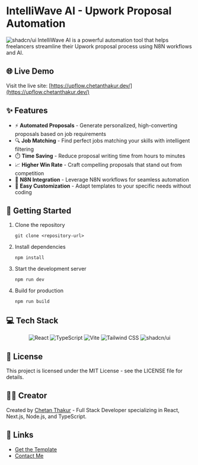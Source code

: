 
# IntelliWave AI - Upwork Proposal Automation

  <img src="https://upflow.chetanthakur.dev/lovable-uploads/d4b10973-99f4-4b22-a934-2f2eb6544791.png" alt="shadcn/ui" />
IntelliWave AI is a powerful automation tool that helps freelancers streamline their Upwork proposal process using N8N workflows and AI.

## 🌐 Live Demo

Visit the live site: [https://upflow.chetanthakur.dev/](https://upflow.chetanthakur.dev/)

## ✨ Features

- ⚡ **Automated Proposals** - Generate personalized, high-converting proposals based on job requirements
- 🔍 **Job Matching** - Find perfect jobs matching your skills with intelligent filtering
- ⏱️ **Time Saving** - Reduce proposal writing time from hours to minutes
- 📈 **Higher Win Rate** - Craft compelling proposals that stand out from competition
- 🧩 **N8N Integration** - Leverage N8N workflows for seamless automation
- 🔄 **Easy Customization** - Adapt templates to your specific needs without coding

## 🚀 Getting Started

1. Clone the repository
   ```
   git clone <repository-url>
   ```

2. Install dependencies
   ```
   npm install
   ```

3. Start the development server
   ```
   npm run dev
   ```

4. Build for production
   ```
   npm run build
   ```

## 💻 Tech Stack

<div align="center">
  <img src="https://img.shields.io/badge/React-61DAFB?style=for-the-badge&logo=react&logoColor=black" alt="React" />
  <img src="https://img.shields.io/badge/TypeScript-3178C6?style=for-the-badge&logo=typescript&logoColor=white" alt="TypeScript" />
  <img src="https://img.shields.io/badge/Vite-646CFF?style=for-the-badge&logo=vite&logoColor=white" alt="Vite" />
  <img src="https://img.shields.io/badge/Tailwind_CSS-38B2AC?style=for-the-badge&logo=tailwind-css&logoColor=white" alt="Tailwind CSS" />
  <img src="https://img.shields.io/badge/shadcn/ui-000000?style=for-the-badge&logo=shadcnui&logoColor=white" alt="shadcn/ui" />
</div>

## 📄 License

This project is licensed under the MIT License - see the LICENSE file for details.

## 👨‍💻 Creator

Created by [Chetan Thakur](https://linktree.com/chetelise) - Full Stack Developer specializing in React, Next.js, Node.js, and TypeScript.

## 🔗 Links

- [Get the Template](https://tchetan.gumroad.com/l/upwork-automation-n8n-template)
- [Contact Me](https://linktree.com/chetelise)
